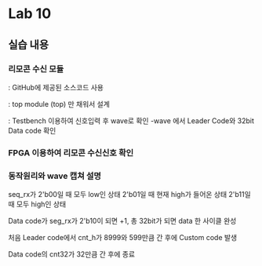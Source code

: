 # Lab 10

## 실습 내용

### **리모콘 수신 모듈**



: GitHub에 제공된 소스코드 사용

: top module (top) 만 채워서 설계

: Testbench 이용하여 신호입력 후 wave로 확인
-wave 에서 Leader Code와 32bit Data code 확인

###  **FPGA 이용하여 리모콘 수신신호 확인**

### **동작원리와 wave 캡쳐 설명**
seq_rx가
 2'b00일 때 모두 low인 상태
			 	2'b01일 때 현재 high가 들어온 상태
				2'b11일 때 모두 high인 상태
				
Data code가 seg_rx가 2'b10이 되면 +1, 
총 32bit가 되면 data 한 사이클 완성

처음 Leader code에서 
cnt_h가 8999와 599만큼 간 후에 Custom code 발생

Data code의 cnt32가 32만큼 간 후에 종료 

<!--stackedit_data:
eyJoaXN0b3J5IjpbMTg2NjUxMTg5NCwtMTU5NzY2NTI3OCw1ND
M4NTEyMCwxMjY4MzU1NDc0LDE3MjUxODAyMDksLTMxNDEyMTQ0
NywtMTkwNDc4MDIzMV19
-->